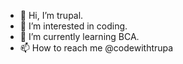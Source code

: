 - 👋 Hi, I’m trupal.
- 👀 I’m interested in coding.
- 🌱 I’m currently learning BCA.
- 📫 How to reach me @codewithtrupa
<!---
codewithtrupal/codewithtrupal is a ✨ special ✨ repository because its `README.md` (this file) appears on your GitHub profile.
You can click the Preview link to take a look at your changes.
--->
